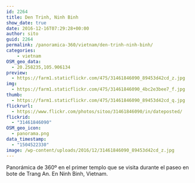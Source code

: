 ```yaml
---
id: 2264
title: Den Trinh, Ninh Binh
show_date: true
date: 2016-12-16T07:29:28+00:00
author: sito
guid: 2264
permalink: /panoramica-360/vietnam/den-trinh-ninh-binh/
categories:
    - vietnam
OSM_geo_data:
  - 20.258235,105.906134
preview:
  - https://farm1.staticflickr.com/475/31461846090_89453d42cd_z.jpg
img:
  - https://farm1.staticflickr.com/475/31461846090_4bc2e3bee7_f.jpg
thumb:
  - https://farm1.staticflickr.com/475/31461846090_89453d42cd_q.jpg
flickrurl:
  - https://www.flickr.com/photos/sitoo/31461846090/in/dateposted/
flickrid:
  - "31461846090"
OSM_geo_icon:
  - panorama.png
data_timestamp:
  - "1504522330"
image: /wp-content/uploads/2016/12/31461846090_89453d42cd_z.jpg
---
```

Panorámica de 360º en el primer templo que se visita durante el paseo en bote de Trang An. En Ninh Binh, Vietnam.